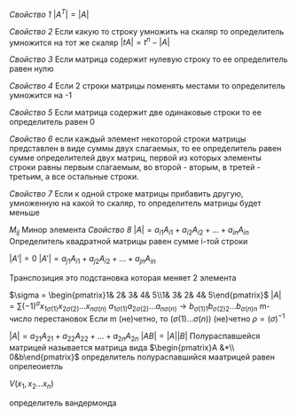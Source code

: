 _Свойство 1_ $|A^T|=|A|$

_Свойство 2_ Если какую то строку умножить на скаляр то определитель умножится на тот же скаляр
$|tA|=t^n-|A|$

_Свойство 3_ Если матрица содержит нулевую строку то ее определитель равен нулю 

_Свойство 4_ Если 2 строки матрицы поменять местами то определитель умножится на -1

_Свойство 5_ Если матрица содержит две одинаковые строки то ее определитель равен 0

_Свойство 6_ если каждый элемент некоторой строки матрицы представлен в виде суммы двух слагаемых, то ее определитель равен сумме определителей двух матриц, первой из которых элементы строки равны первым слагаемым, во второй - вторым, в третей - третьим, а все остальные строки.

_Свойство 7_ Если к одной строке матрицы прибавить другую, умноженную на какой то скаляр, то определитель матрицы будет меньше

$M_{ij}$ Минор элемента
_Свойство 8_ $|A|=a_{i1}A_{i1}+a_{i2}A_{i2}+...+a_{in}A_{in}$
Определитель квадратной матрицы равен сумме i-той строки

$|A'|=0$
$|A'|=a_{j1}A_{i1}+a_{j2}A_{i2}+...+a_{jn}A_{in}$

Транспозиция это подстановка которая меняет 2 элемента


$\sigma = \begin{pmatrix}1& 2& 3& 4& 5\\1& 3& 2& 4& 5\end{pmatrix}$ 
$|A|=\sum (-1)^\sigma x_{1 \sigma(1)}x_{2 \sigma(2)}...x_{n \sigma(n)}$ 
$a_{1 \sigma (1)}a_{2 \sigma (2)}...a_{n \sigma (n)} \rightarrow b_{\sigma (1) 1}b_{\sigma (2) 2}...b_{\sigma (n) n}$
m-число перестановок
Если m (не)четно, то $(\sigma(1)...\sigma(n))$ (не)четно
$\rho=(\sigma)^{-1}$ 

$|A|=a_{21}A_{21}+a_{22}A_{22}+...+a_{2n}A_{2n}$
$|AB|=|A||B|$
Полураспавшейся матрицей называется матрица вида $\begin{pmatrix}A &*\\ 0&b\end{pmatrix}$
определитель полураспавшийся маатрицей равен опрелеоиетль

$V(x_1,x_2...x_n)$

определитель вандермонда